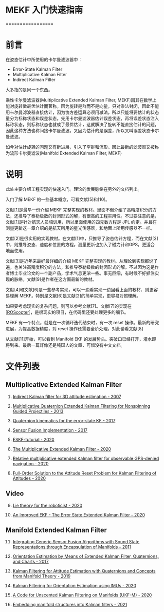 # MEKF 入门快速指南
=================

# 前言

在姿态估计中所使用的卡尔曼滤波器中：
* Error-State Kalman Filter
* Multiplicative Kalman Filter
* Indirect Kalman Filter

大多指的是同一个东西。

乘性卡尔曼滤波器(Multiplicative Extended Kalman Filter, MEKF)因其在数学上能对旋转做最优估计而著称。因为旋转是群而不是向量，只对乘法封闭，因此不能用卡尔曼滤波器直接估计，因为协方差运算必须用减法。所以只能将要估计的状态量分为标称状态和误差状态，先用卡尔曼滤波器估计误差状态，再将误差状态注入标称状态，则标称状态也就成了最优估计，这就解决了旋转不能直接估计的问题，因此这种方法也称间接卡尔曼滤波。又因为估计的是误差，所以又叫误差状态卡尔曼滤波。

如今对估计旋转的问题又有新进展，引入了李群和流形。因此最新的滤波器又被称为流形卡尔曼滤波(Manifold Extended Kalman Filter, MEKF)

# 说明

此处主要介绍工程实现的快速入门。理论的发展脉络在另外的文档列出。

入门了解 MEKF 的一些基本概念，可看文献[5]和[10]。

文献[1]是最早一份介绍 MEKF 完整实现的教材。里面不但介绍了高精度积分的方法，还推导了泰勒级数的封闭形式的解，有很高的工程实用性。不过要注意的是，文献[1]是针对航天人员培训用，所以里面使用的四元数方程是 JPL 约定。并且在测量更新这一章介绍的是航天所用的星光传感器，和地面上所用传感器不一样。

文献[2]是很实用的实现教材。在文献[1]中，只推导了姿态估计方程，而在文献[2]中，则推导姿态、速度和位置的方程，测量更新也加入了磁力计和GPS，更适合地面使用。

文献[3]是近年来最好最详细的介绍 MEKF 完整实现的教材。从理论到实现都说了遍，也关注高精度积分的方法，和推导泰勒级数的封闭形式的解。不过因为这是作者博士毕业论文的一个副产品，学术气息更浓一些。事无巨细，有时候不好抓住实现的脉络。文献[9]是作者在这方面最新的教材。

文献[4]和文献[6]是一些参考实现，可以一边看实现一边回看上面的教材，则更容易理解 MEKF。特别是文献[6]是文献[2]的简单实现，更容易对照理解。

如果要考虑现实的复杂问题，则可以参考文献[7]。文献[7]的实现在[[ROScopter](https://github.com/byu-magicc/roscopter)]，是很现实的项目，在代码里还要处理更多的细节。

MEKF 有一个特点，就是在一次循环迭代结束时，有一次 reset 操作。最新的研究进展，为提高数据精度，对 reset 操作还需要全阶处理。对此请看文献[8]

从文献[11]开始，可以看到 Manifold EKF 的发展势头。突破口已经打开，灌水即将到来。最后一篇好像还是纯国人的文章，可惜没有中文文档。

# 文件列表

## Multiplicative Extended Kalman Filter

01. [Indirect Kalman filter for 3D attitude estimation - 2007](http://mars.cs.umn.edu/tr/reports/Trawny05b.pdf)

02. [Multiplicative Quaternion Extended Kalman Filtering for Nonspinning Guided Projectiles - 2013](https://apps.dtic.mil/sti/pdfs/ADA588831.pdf)

03. [Quaternion kinematics for the error-state KF - 2017](http://www.iri.upc.edu/people/jsola/JoanSola/objectes/notes/kinematics.pdf)

04. [Sensor Fusion Implementation - 2017](http://www.telesens.co/category/sensor-fusion/)

05. [ESKF-tutorial - 2020](https://github.com/martiabr/ESKF-tutorial)

06. [The Multiplicative Extended Kalman Filter - 2020](https://matthewhampsey.github.io/blog/2020/07/18/mekf)

07. [Relative multiplicative extended Kalman filter for observable GPS-denied navigation - 2020](https://scholarsarchive.byu.edu/facpub/1963/)

08. [Full-Order Solution to the Attitude Reset Problem for Kalman Filtering of Attitudes - 2020](https://arc.aiaa.org/doi/pdfplus/10.2514/1.G004134)

## Video

09. [Lie theory for the roboticist - 2020](https://www.youtube.com/watch?v=nHOcoIyJj2o)

10. [An Improved EKF - The Error State Extended Kalman Filter - 2020](https://www.coursera.org/lecture/state-estimation-localization-self-driving-cars/lesson-4-an-improved-ekf-the-error-state-extended-kalman-filter-7Nwfw)

## Manifold Extended Kalman Filter

11. [Integrating Generic Sensor Fusion Algorithms with Sound State Representations through Encapsulation of Manifolds - 2011](https://arxiv.org/pdf/1107.1119.pdf)

12. [Orientation Estimation by Means of Extended Kalman Filter, Quaternions, and Charts - 2017](https://rua.ua.es/dspace/bitstream/10045/67917/8/JoPhA_08_01_03.pdf)

13. [Kalman Filtering for Attitude Estimation with Quaternions and Concepts from Manifold Theory - 2019](https://www.mdpi.com/1424-8220/19/1/149)

14. [Kalman Filtering for Orientation Estimation using IMUs - 2020](https://digitum.um.es/digitum/bitstream/10201/95443/1/Pablo%20Bernal%20Polo%20Tesis%20Doctoral.pdf)

15. [A Code for Unscented Kalman Filtering on Manifolds (UKF-M) - 2020](https://arxiv.org/abs/2002.00878)

16. [Embedding manifold structures into Kalman filters - 2021](https://arxiv.org/abs/2102.03804)

